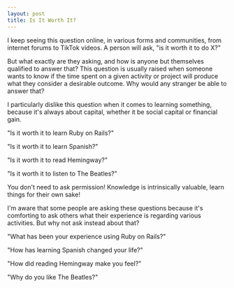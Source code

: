 ```yaml
---
layout: post
title: Is It Worth It?
---
```

I keep seeing this question online, in various forms and communities, from internet forums to TikTok videos. A person will ask, "is it worth it to do X?"

But what exactly are they asking, and how is anyone but themselves qualified to answer that? This question is usually raised when someone wants to know if the time spent on a given activity or project will produce what they consider a desirable outcome. Why would any stranger be able to answer that?

I particularly dislike this question when it comes to learning something, because it's always about capital, whether it be social capital or financial gain.

"Is it worth it to learn Ruby on Rails?"

"Is it worth it to learn Spanish?"

"Is it worth it to read Hemingway?"

"Is it worth it to listen to The Beatles?"

You don't need to ask permission! Knowledge is intrinsically valuable, learn things for their own sake!

I'm aware that some people are asking these questions because it's comforting to ask others what their experience is regarding various activities. But why not ask instead about that?

"What has been your experience using Ruby on Rails?"

"How has learning Spanish changed your life?"

"How did reading Hemingway make you feel?"

"Why do you like The Beatles?"
